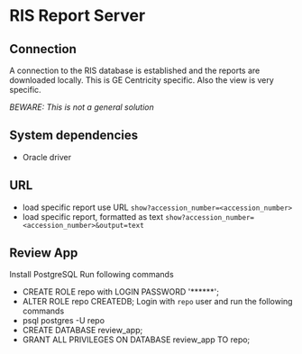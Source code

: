 # RIS Report Server

## Connection
A connection to the RIS database is established and the reports are downloaded
locally. This is GE Centricity specific. Also the view is very specific.

*BEWARE: This is not a general solution*

## System dependencies
 * Oracle driver


## URL
 * load specific report use URL
      `show?accession_number=<accession_number>`
 * load specific report, formatted as text
      `show?accession_number=<accession_number>&output=text`



## Review App
Install PostgreSQL
Run following commands
 * CREATE ROLE repo with LOGIN PASSWORD '******';
 * ALTER ROLE repo CREATEDB;
Login with `repo` user and run the following commands
 * psql postgres -U repo
 * CREATE DATABASE review_app;
 * GRANT ALL PRIVILEGES ON DATABASE review_app TO repo;